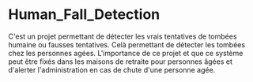 # Human_Fall_Detection

C'est un projet permettant de détecter les vrais tentatives de tombées humaine ou fausses tentatives. 
Celà permettant de détecter les tombées chez les personnes agées.
L'importance de ce projet et que ce système peut être fixés dans les maisons de retraite pour personnes âgées et d'alerter l'administration en cas de chute d'une personne agée.
